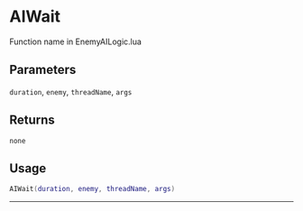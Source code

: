 # AIWait
Function name in EnemyAILogic.lua
## Parameters
`duration`, `enemy`, `threadName`, `args`
## Returns
`none`
## Usage
```lua
AIWait(duration, enemy, threadName, args)
```
---
